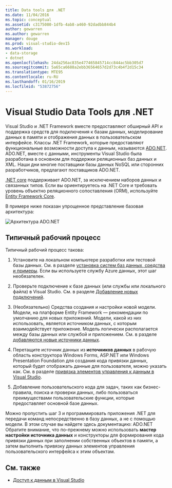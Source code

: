 ```yaml
---
title: Data tools для .NET
ms.date: 11/04/2016
ms.topic: conceptual
ms.assetid: c3175080-1dfb-4ab8-a460-92dadbb844b4
author: gewarren
ms.author: gewarren
manager: douge
ms.prod: visual-studio-dev15
ms.workload:
- data-storage
- dotnet
ms.openlocfilehash: 24da256ac835e477465845714cc844ac5bb305d7
ms.sourcegitcommit: 5a65ca6688a2ebb36564657d2d73c4b4f2d15c34
ms.translationtype: MTE95
ms.contentlocale: ru-RU
ms.lasthandoff: 01/16/2019
ms.locfileid: "53872756"
---
```

# <a name="visual-studio-data-tools-for-net"></a>Visual Studio Data Tools для .NET

Visual Studio и .NET Framework вместе предоставляют обширный API и поддержка средств для подключения к базам данных, моделирование данных в памяти и отображения данных в пользовательском интерфейсе. Классы .NET Framework, которые предоставляют функциональные возможности доступа к данным, называются [ADO.NET](/dotnet/framework/data/adonet/index). ADO.NET, вместе с данными, инструменты Visual Studio была разработана в основном для поддержки реляционных баз данных и XML. Наши дни многие поставщики базы данных NoSQL или сторонних разработчиков, предлагают поставщиков ADO.NET.

[.NET core](/dotnet/core/) поддерживает ADO.NET, за исключением наборов данных и связанных типов. Если вы ориентируетесь на .NET Core и требовать уровень объектно реляционного сопоставления (ORM), используйте [Entity Framework Core](/ef/core/).

В примере ниже показан упрощенное представление базовая архитектура:

![Архитектура ADO.NET](../data-tools/media/raddata-ado-net-architecture-diagram.png)

## <a name="typical-workflow"></a>Типичный рабочий процесс

Типичный рабочий процесс такова:

1. Установите на локальном компьютере разработки или тестовой базы данных. См. в разделе [установка систем баз данных, средства и примеры](../data-tools/installing-database-systems-tools-and-samples.md). Если вы используете службу Azure данных, этот шаг необязателен.

2. Проверьте подключение к базе данных (или службы или локального файла) в Visual Studio. См. в разделе [Добавление новых подключений](../data-tools/add-new-connections.md).

3. (Необязательно) Средства создания и настройки новой модели. Модели, на платформе Entity Framework — рекомендации по умолчанию для новых приложений. Модели, какой из них использовать, является источником данных, с которым взаимодействует приложение. Модель логически располагается между базы данных или службой и приложением. См. в разделе [добавляются новые источники данных](../data-tools/add-new-data-sources.md).

4. Перетащите источник данных из **источников данных** в рабочую область конструктора Windows Forms, ASP.NET или Windows Presentation Foundation для создания кода привязки данных, который будет отображать данные для пользователя, можно указать как. См. в разделе [привязка элементов управления к данным в Visual Studio](../data-tools/bind-controls-to-data-in-visual-studio.md).

5. Добавление пользовательского кода для задач, таких как бизнес-правила, поиска и проверки данных, либо пользоваться преимуществами пользовательские функции, которые предоставляет основной базе данных.

Можно пропустить шаг 3 и программировать приложения .NET для передачи команд непосредственно в базу данных, а не с помощью модели. В этом случае вы найдете здесь документацию: ADO.NET Обратите внимание, что по-прежнему можно использовать **мастер настройки источника данных** и конструкторы для формирования кода привязки данных при заполнении собственных объектов в памяти, а затем выполнить привязку данных элементов управления пользовательского интерфейса к этим объектам.

## <a name="see-also"></a>См. также

- [Доступ к данным в Visual Studio](../data-tools/accessing-data-in-visual-studio.md)